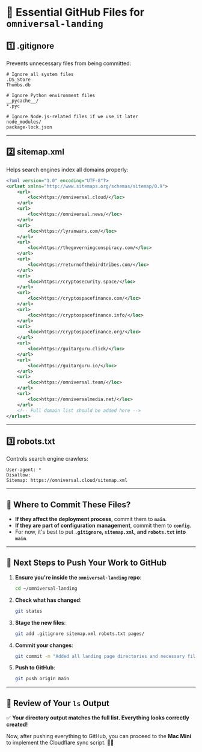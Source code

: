 # 📌 Essential GitHub Files for `omniversal-landing`

## **1️⃣ .gitignore**
Prevents unnecessary files from being committed:

```plaintext
# Ignore all system files
.DS_Store
Thumbs.db

# Ignore Python environment files
__pycache__/
*.pyc

# Ignore Node.js-related files if we use it later
node_modules/
package-lock.json
```

---

## **2️⃣ sitemap.xml**
Helps search engines index all domains properly:

```xml
<?xml version="1.0" encoding="UTF-8"?>
<urlset xmlns="http://www.sitemaps.org/schemas/sitemap/0.9">
    <url>
        <loc>https://omniversal.cloud/</loc>
    </url>
    <url>
        <loc>https://omniversal.news/</loc>
    </url>
    <url>
        <loc>https://lyranwars.com/</loc>
    </url>
    <url>
        <loc>https://thegoverningconspiracy.com/</loc>
    </url>
    <url>
        <loc>https://returnofthebirdtribes.com/</loc>
    </url>
    <url>
        <loc>https://cryptosecurity.space/</loc>
    </url>
    <url>
        <loc>https://cryptospacefinance.com/</loc>
    </url>
    <url>
        <loc>https://cryptospacefinance.info/</loc>
    </url>
    <url>
        <loc>https://cryptospacefinance.org/</loc>
    </url>
    <url>
        <loc>https://guitarguru.click/</loc>
    </url>
    <url>
        <loc>https://guitarguru.io/</loc>
    </url>
    <url>
        <loc>https://omniversal.team/</loc>
    </url>
    <url>
        <loc>https://omniversalmedia.net/</loc>
    </url>
    <!-- Full domain list should be added here -->
</urlset>
```

---

## **3️⃣ robots.txt**
Controls search engine crawlers:

```plaintext
User-agent: *
Disallow:
Sitemap: https://omniversal.cloud/sitemap.xml
```

---

## **📌 Where to Commit These Files?**
- **If they affect the deployment process**, commit them to **`main`**.
- **If they are part of configuration management**, commit them to **`config`**.
- For now, it's best to put **`.gitignore`, `sitemap.xml`, and `robots.txt` into `main`**.

---

## **📌 Next Steps to Push Your Work to GitHub**
1. **Ensure you're inside the `omniversal-landing` repo**:
   ```bash
   cd ~/omniversal-landing
   ```
2. **Check what has changed**:
   ```bash
   git status
   ```
3. **Stage the new files**:
   ```bash
   git add .gitignore sitemap.xml robots.txt pages/
   ```
4. **Commit your changes**:
   ```bash
   git commit -m "Added all landing page directories and necessary files"
   ```
5. **Push to GitHub**:
   ```bash
   git push origin main
   ```

---

## **📌 Review of Your `ls` Output**
✅ **Your directory output matches the full list. Everything looks correctly created!**

Now, after pushing everything to GitHub, you can proceed to the **Mac Mini** to implement the Cloudflare sync script. 🚀🔥

